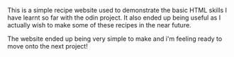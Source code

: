 This is a simple recipe website used to demonstrate the basic HTML
skills I have learnt so far with the odin project. It also ended up being useful as I actually wish to make some of these recipes in the near future.

The website ended up being very simple to make and i'm feeling ready
to move onto the next project!